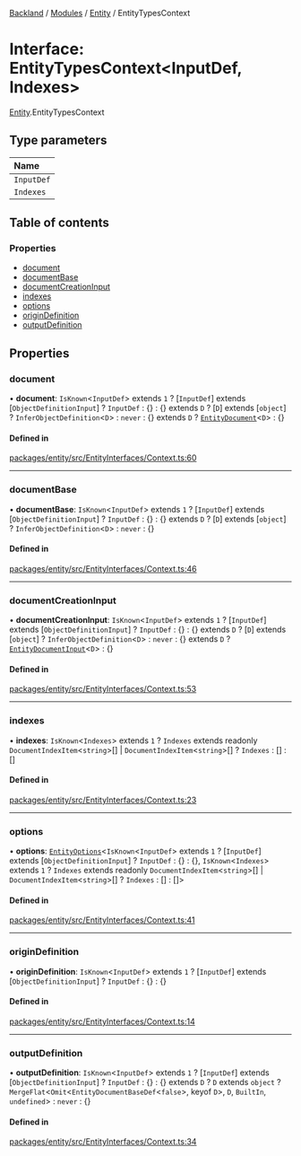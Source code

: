 [Backland](../README.md) / [Modules](../modules.md) / [Entity](../modules/Entity.md) / EntityTypesContext

# Interface: EntityTypesContext<InputDef, Indexes\>

[Entity](../modules/Entity.md).EntityTypesContext

## Type parameters

| Name |
| :------ |
| `InputDef` |
| `Indexes` |

## Table of contents

### Properties

- [document](Entity.EntityTypesContext.md#document)
- [documentBase](Entity.EntityTypesContext.md#documentbase)
- [documentCreationInput](Entity.EntityTypesContext.md#documentcreationinput)
- [indexes](Entity.EntityTypesContext.md#indexes)
- [options](Entity.EntityTypesContext.md#options)
- [originDefinition](Entity.EntityTypesContext.md#origindefinition)
- [outputDefinition](Entity.EntityTypesContext.md#outputdefinition)

## Properties

### document

• **document**: `IsKnown`<`InputDef`\> extends ``1`` ? [`InputDef`] extends [`ObjectDefinitionInput`] ? `InputDef` : {} : {} extends `D` ? [`D`] extends [`object`] ? `InferObjectDefinition`<`D`\> : `never` : {} extends `D` ? [`EntityDocument`](../modules/Entity.md#entitydocument)<`D`\> : {}

#### Defined in

[packages/entity/src/EntityInterfaces/Context.ts:60](https://github.com/antoniopresto/darch/blob/c5cd1c8/packages/entity/src/EntityInterfaces/Context.ts#L60)

___

### documentBase

• **documentBase**: `IsKnown`<`InputDef`\> extends ``1`` ? [`InputDef`] extends [`ObjectDefinitionInput`] ? `InputDef` : {} : {} extends `D` ? [`D`] extends [`object`] ? `InferObjectDefinition`<`D`\> : `never` : {}

#### Defined in

[packages/entity/src/EntityInterfaces/Context.ts:46](https://github.com/antoniopresto/darch/blob/c5cd1c8/packages/entity/src/EntityInterfaces/Context.ts#L46)

___

### documentCreationInput

• **documentCreationInput**: `IsKnown`<`InputDef`\> extends ``1`` ? [`InputDef`] extends [`ObjectDefinitionInput`] ? `InputDef` : {} : {} extends `D` ? [`D`] extends [`object`] ? `InferObjectDefinition`<`D`\> : `never` : {} extends `D` ? [`EntityDocumentInput`](../modules/Entity.md#entitydocumentinput)<`D`\> : {}

#### Defined in

[packages/entity/src/EntityInterfaces/Context.ts:53](https://github.com/antoniopresto/darch/blob/c5cd1c8/packages/entity/src/EntityInterfaces/Context.ts#L53)

___

### indexes

• **indexes**: `IsKnown`<`Indexes`\> extends ``1`` ? `Indexes` extends readonly `DocumentIndexItem`<`string`\>[] \| `DocumentIndexItem`<`string`\>[] ? `Indexes` : [] : []

#### Defined in

[packages/entity/src/EntityInterfaces/Context.ts:23](https://github.com/antoniopresto/darch/blob/c5cd1c8/packages/entity/src/EntityInterfaces/Context.ts#L23)

___

### options

• **options**: [`EntityOptions`](../modules/Entity.md#entityoptions)<`IsKnown`<`InputDef`\> extends ``1`` ? [`InputDef`] extends [`ObjectDefinitionInput`] ? `InputDef` : {} : {}, `IsKnown`<`Indexes`\> extends ``1`` ? `Indexes` extends readonly `DocumentIndexItem`<`string`\>[] \| `DocumentIndexItem`<`string`\>[] ? `Indexes` : [] : []\>

#### Defined in

[packages/entity/src/EntityInterfaces/Context.ts:41](https://github.com/antoniopresto/darch/blob/c5cd1c8/packages/entity/src/EntityInterfaces/Context.ts#L41)

___

### originDefinition

• **originDefinition**: `IsKnown`<`InputDef`\> extends ``1`` ? [`InputDef`] extends [`ObjectDefinitionInput`] ? `InputDef` : {} : {}

#### Defined in

[packages/entity/src/EntityInterfaces/Context.ts:14](https://github.com/antoniopresto/darch/blob/c5cd1c8/packages/entity/src/EntityInterfaces/Context.ts#L14)

___

### outputDefinition

• **outputDefinition**: `IsKnown`<`InputDef`\> extends ``1`` ? [`InputDef`] extends [`ObjectDefinitionInput`] ? `InputDef` : {} : {} extends `D` ? `D` extends `object` ? `MergeFlat`<`Omit`<`EntityDocumentBaseDef`<``false``\>, keyof `D`\>, `D`, `BuiltIn`, `undefined`\> : `never` : {}

#### Defined in

[packages/entity/src/EntityInterfaces/Context.ts:34](https://github.com/antoniopresto/darch/blob/c5cd1c8/packages/entity/src/EntityInterfaces/Context.ts#L34)

